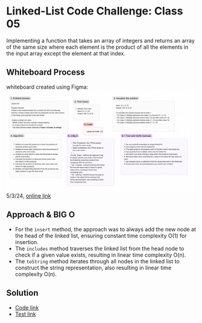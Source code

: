 # Linked-List Code Challenge: Class 05
Implementing a function that takes an array of integers and returns an array of the same size where each element is the product of all the elements in the input array except the element at that index.

## Whiteboard Process
whiteboard created using Figma:![alt text](image.png)
5/3/24, [online link](https://www.figma.com/file/8jmY9sSliM7MCQ2Bj1rzE5/Code-challenge-5%3A-Linked-list?type=whiteboard&node-id=0-1&t=rkxy3Ex2cZbDJZCa-0)

## Approach & BIG O

<!-- What approach did you take? Why? What is the Big O space/time for this approach? -->
- For the `insert` method, the approach was to always add the new node at the head of the linked list, ensuring constant time complexity O(1) for insertion.
- The `includes` method traverses the linked list from the head node to check if a given value exists, resulting in linear time complexity O(n).
- The `toString` method iterates through all nodes in the linked list to construct the string representation, also resulting in linear time complexity O(n).

## Solution

- [Code link](./linkedlist.js)
- [Test link](linked-list.test.js)

